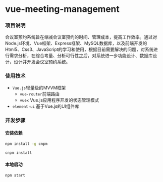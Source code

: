 # vue-meeting-management
### 项目说明
会议室预约系统旨在缩减会议室预约的时间、管理成本，提高工作效率。通过对Node.js环境、Vue框架、Express框架、MySQL数据库，以及前端开发的Html5、Css3、JavaScript的学习和使用，根据目前需要解决的问题，对系统进行需求分析，在综合考量、分析可行性之后，对系统进一步功能设计、数据库设计，设计并开发会议室预约系统。
### 使用技术
- `Vue.js`轻量级的MVVM框架
  + `vue-router`前端路由
  + `vuex` Vue.js应用程序开发的状态管理模式
- `element-ui` 基于Vue.js的UI组件库

### 开发步骤
#### 安装依赖

```bash
npm install -g cnpm

cnpm install
```

#### 本地启动
```bash
npm start
```
